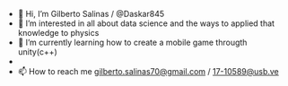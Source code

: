 - 👋 Hi, I’m Gilberto Salinas / @Daskar845
- 👀 I’m interested in all about data science and the ways to applied that knowledge to physics
- 🌱 I’m currently learning how to create a mobile game througth unity(c++)
- 
- 📫 How to reach me gilberto.salinas70@gmail.com / 17-10589@usb.ve

